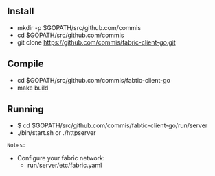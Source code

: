 ## Install
- mkdir -p $GOPATH/src/github.com/commis
- cd $GOPATH/src/github.com/commis
- git clone https://github.com/commis/fabric-client-go.git

## Compile
- cd $GOPATH/src/github.com/commis/fabtic-client-go
- make build

## Running
- $ cd $GOPATH/src/github.com/commis/fabtic-client-go/run/server
- ./bin/start.sh or ./httpserver

`Notes:`
- Configure your fabric network:
  - run/server/etc/fabric.yaml
